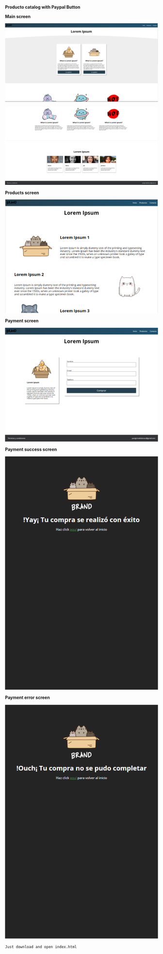 **Producto catalog with Paypal Button**

**Main screen**

![Main Screen 1](images/sc_main1.png)

![Main Screen 2](images/sc_main2.png)

**Products screen**

![Products Screen](images/sc_products.png)


**Payment screen**

![Payment Screen](images/sc_buy.png)

**Payment success screen**

![Payment success Screen](images/sc_buy_success.png)

**Payment error screen**

![Payment error Screen](images/sc_buy_error.png)


    Just download and open index.html